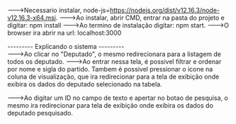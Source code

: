 --->Necessario instalar, node-js=https://nodejs.org/dist/v12.16.3/node-v12.16.3-x64.msi.
--->Ao instalar, abrir CMD, entrar na pasta do projeto e digitar: npm install
--->Ao termino de instalação digitar: npm start. 
--->O browser ira abrir na url: localhost:3000


---------  Explicando o sistema  ---------                                                        
--->Ao clicar no "Deputado", o mesmo redirecionara para a listagem de todos os deputado.
--->Ao entrar nessa tela, é possivel filtrar e ordenar por nome e sigla do partido. Tambem é possivel
pressionar o icone na coluna de visualização, que ira redirecionar para a tela de exibição onde exibira os dados do deputado selecionado na tabela.

--->Ao digitar um ID no campo de texto e apertar no botao de pesquisa, o mesmo ira redirecionar para
tela de exibição onde exibira os dados do deputado pesquisado.

